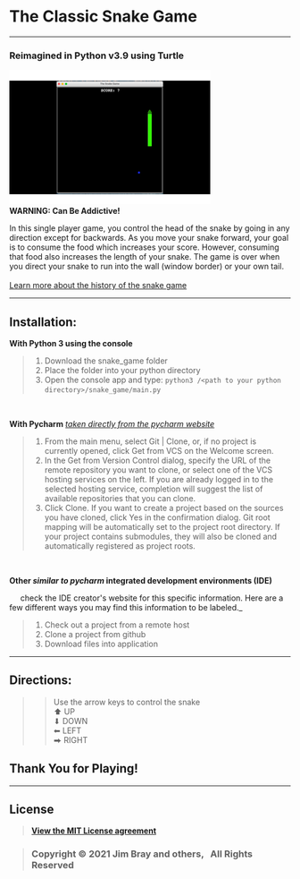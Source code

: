 # The Classic Snake Game

* * *

### Reimagined in Python v3.9 using Turtle
![snake game](snake_game/snake_test.gif "Snake Game")<br>
**WARNING: Can Be Addictive!**

In this single player game, you control the head of the snake by going in any direction except for backwards. As you move your snake forward, your goal is to consume the food which increases your score. However, consuming that food also increases the length of your snake. The game is over when you direct your snake to run into the wall (window border) or your own tail.
<br><br>
[Learn more about the history of the snake game](https://en.wikipedia.org/wiki/Snake_(video_game_genre))

* * *

## Installation:

**With Python 3 using the console**
>1. Download the snake_game folder 
>2. Place the folder into your python directory
>3. Open the console app and type: `python3 /<path to your python directory>/snake_game/main.py`

<br/>

**With Pycharm**
[_taken directly from the pycharm website_](https://www.jetbrains.com/help/pycharm/set-up-a-git-repository.html#put-existing-project-under-Git)

>1. From the main menu, select Git | Clone, or, if no project is currently opened, click Get from VCS on the Welcome screen.
>2. In the Get from Version Control dialog, specify the URL of the remote repository you want to clone, or select one of the VCS hosting services on the left.
>If you are already logged in to the selected hosting service, completion will suggest the list of available repositories that you can clone.
>3. Click Clone. If you want to create a project based on the sources you have cloned, click Yes in the confirmation dialog. Git root mapping will be automatically set to the project root directory.
>If your project contains submodules, they will also be cloned and automatically registered as project roots.

<br>

**Other _similar to pycharm_ integrated development environments (IDE)**

&nbsp;&nbsp;&nbsp;&nbsp; check the IDE creator's website for this specific information. Here are a few different ways you may find this information to be labeled._
>1. Check out a project from a remote host
>2. Clone a project from github
>3. Download files into application

* * *

## Directions:
>> Use the arrow keys to control the snake <br>
>> ⬆︎ UP <br>
>> ⬇︎ DOWN <br>
>> ⬅︎ LEFT<br>
>> ⮕ RIGHT<br>



## Thank You for Playing!
* * *

## License

>**[View the MIT License agreement](LICENSE.md)**

>###     Copyright © 2021 Jim Bray and others,  &nbsp; All Rights Reserved


